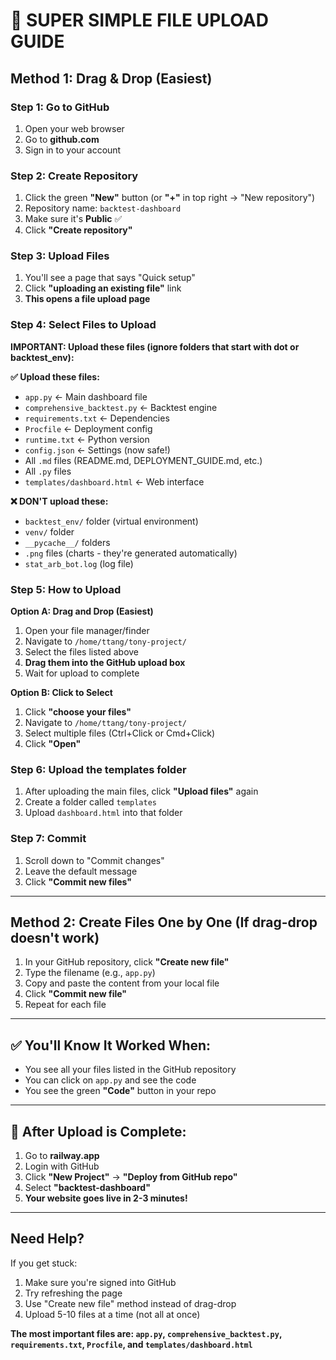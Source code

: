 # 📁 **SUPER SIMPLE FILE UPLOAD GUIDE**

## **Method 1: Drag & Drop (Easiest)**

### **Step 1: Go to GitHub**
1. Open your web browser
2. Go to **github.com**
3. Sign in to your account

### **Step 2: Create Repository**
1. Click the green **"New"** button (or **"+"** in top right → "New repository")
2. Repository name: `backtest-dashboard`
3. Make sure it's **Public** ✅
4. Click **"Create repository"**

### **Step 3: Upload Files**
1. You'll see a page that says "Quick setup"
2. Click **"uploading an existing file"** link
3. **This opens a file upload page**

### **Step 4: Select Files to Upload**
**IMPORTANT: Upload these files (ignore folders that start with dot or backtest_env):**

**✅ Upload these files:**
- `app.py` ← Main dashboard file
- `comprehensive_backtest.py` ← Backtest engine
- `requirements.txt` ← Dependencies
- `Procfile` ← Deployment config
- `runtime.txt` ← Python version
- `config.json` ← Settings (now safe!)
- All `.md` files (README.md, DEPLOYMENT_GUIDE.md, etc.)
- All `.py` files
- `templates/dashboard.html` ← Web interface

**❌ DON'T upload these:**
- `backtest_env/` folder (virtual environment)
- `venv/` folder  
- `__pycache__/` folders
- `.png` files (charts - they're generated automatically)
- `stat_arb_bot.log` (log file)

### **Step 5: How to Upload**

**Option A: Drag and Drop (Easiest)**
1. Open your file manager/finder
2. Navigate to `/home/ttang/tony-project/`
3. Select the files listed above
4. **Drag them into the GitHub upload box**
5. Wait for upload to complete

**Option B: Click to Select**
1. Click **"choose your files"** 
2. Navigate to `/home/ttang/tony-project/`
3. Select multiple files (Ctrl+Click or Cmd+Click)
4. Click **"Open"**

### **Step 6: Upload the templates folder**
1. After uploading the main files, click **"Upload files"** again
2. Create a folder called `templates`
3. Upload `dashboard.html` into that folder

### **Step 7: Commit**
1. Scroll down to "Commit changes"
2. Leave the default message
3. Click **"Commit new files"**

---

## **Method 2: Create Files One by One (If drag-drop doesn't work)**

1. In your GitHub repository, click **"Create new file"**
2. Type the filename (e.g., `app.py`)
3. Copy and paste the content from your local file
4. Click **"Commit new file"**
5. Repeat for each file

---

## **✅ You'll Know It Worked When:**
- You see all your files listed in the GitHub repository
- You can click on `app.py` and see the code
- You see the green **"Code"** button in your repo

---

## **🚀 After Upload is Complete:**
1. Go to **railway.app**
2. Login with GitHub
3. Click **"New Project"** → **"Deploy from GitHub repo"**
4. Select **"backtest-dashboard"**
5. **Your website goes live in 2-3 minutes!**

---

## **Need Help?**
If you get stuck:
1. Make sure you're signed into GitHub
2. Try refreshing the page
3. Use "Create new file" method instead of drag-drop
4. Upload 5-10 files at a time (not all at once)

**The most important files are: `app.py`, `comprehensive_backtest.py`, `requirements.txt`, `Procfile`, and `templates/dashboard.html`**